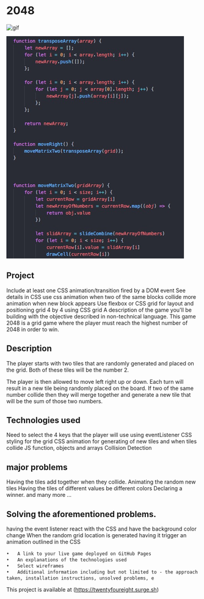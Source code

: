 # 2048 

<!-- 
![2048_gif](https://user-images.githubusercontent.com/29616227/62468815-f49c3000-b764-11e9-9d7a-5390deeb1b64.gif) -->

<img width="852" alt="gif" src="https://user-images.githubusercontent.com/29616227/62468815-f49c3000-b764-11e9-9d7a-5390deeb1b64.gif">



![capture logic](images/sample.jpg)



## Project
Include at least one CSS animation/transition fired by a DOM event
See details in CSS
use css animation when two of the same blocks collide
more animation when new block appears 
Use flexbox or CSS grid for layout and positioning
grid 4 by 4 using CSS grid 
A description of the game you'll be building with the objective described in non-technical language.
This game 2048 is a grid game where the player must reach the highest number of 2048 in order to win.

## Description 


The player starts with two tiles that are randomly generated and placed on the grid. Both of these tiles will be the number 2. 

The player is then allowed to move left right up or down. Each turn will result in a new tile being randomly placed on the board.  If two of the same number collide then they will merge together and generate a new tile that will be the sum of those two numbers. 


## Technologies used
Need to select the 4 keys that the player will use using eventListener 
CSS styling for the grid
CSS animation for generating of new tiles and when tiles collide
JS function, objects and arrays
Collision Detection 



## major problems 
Having the tiles add together when they collide.
Animating the random new tiles
Having the tiles of different values be different colors
Declaring a winner. 
and many more …


## Solving the aforementioned problems.
having the event listener react with the CSS and have the background color change 
When the random grid location is generated having it trigger an animation outlined in the CSS



	•	A link to your live game deployed on GitHub Pages
	•	An explanations of the technologies used
	•	Select wireframes
	•	Additional information including but not limited to - the approach taken, installation instructions, unsolved problems, e
	
This project is available at (https://twentyfoureight.surge.sh)

